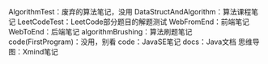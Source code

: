 AlgorithmTest：废弃的算法笔记，没用
DataStructAndAlgorithm：算法课程笔记
LeetCodeTest：LeetCode部分题目的解题测试
WebFromEnd：前端笔记
WebToEnd：后端笔记
algorithmBrushing：算法刷题笔记
code(FirstProgram)：没用，别看
code：JavaSE笔记
docs：Java文档
思维导图：Xmind笔记
